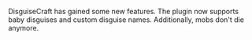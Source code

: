 DisguiseCraft has gained some new features. The plugin now supports baby disguises and custom disguise names. Additionally, mobs don't die anymore.

